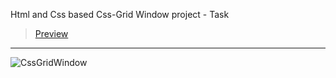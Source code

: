 Html and Css based Css-Grid Window project - Task
> [Preview](https://r4nd3l.github.io/CssGridWindow)
---

![CssGridWindow](https://github.com/r4nd3l/CssGridWindow/blob/master/img/sample.gif)
